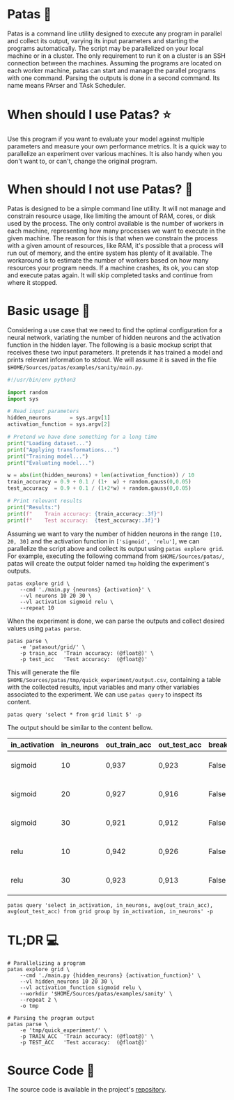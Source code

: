 # Patas 🐾

Patas is a command line utility designed to execute any program in parallel and collect its output, varying its input parameters and starting the programs automatically. The script may be parallelized on your local machine or in a cluster. The only requirement to run it on a cluster is an SSH connection between the machines. Assuming the programs are located on each worker machine, patas can start and manage the parallel programs with one command. Parsing the outputs is done in a second command. Its name means PArser and TAsk Scheduler.

# When should I use Patas? ⭐

Use this program if you want to evaluate your model against multiple parameters and measure your own performance metrics. It is a quick way to parallelize an experiment over various machines. It is also handy when you don't want to, or can't, change the original program.

# When should I not use Patas? 🚧

Patas is designed to be a simple command line utility. It will not manage and constrain resource usage, like limiting the amount of RAM, cores, or disk used by the process. The only control available is the number of workers in each machine, representing how many processes we want to execute in the given machine. The reason for this is that when we constrain the process with a given amount of resources, like RAM, it's possible that a process will run out of memory, and the entire system has plenty of it available. The workaround is to estimate the number of workers based on how many resources your program needs. If a machine crashes, its ok, you can stop and execute patas again. It will skip completed tasks and continue from where it stopped.

# Basic usage 🐣

Considering a use case that we need to find the optimal configuration for a neural network, variating the number of hidden neurons and the activation function in the hidden layer. The following is a basic mockup script that receives these two input parameters. It pretends it has trained a model and prints relevant information to stdout. We will assume it is saved in the file `$HOME/Sources/patas/examples/sanity/main.py`.

```python
#!/usr/bin/env python3

import random
import sys

# Read input parameters
hidden_neurons      = sys.argv[1]
activation_function = sys.argv[2]

# Pretend we have done something for a long time
print("Loading dataset...")
print("Applying transformations...")
print("Training model...")
print("Evaluating model...")

w = abs(int(hidden_neurons) + len(activation_function)) / 10
train_accuracy = 0.9 + 0.1 / (1+  w) + random.gauss(0,0.05)
test_accuracy  = 0.9 + 0.1 / (1+2*w) + random.gauss(0,0.05)

# Print relevant results
print("Results:")
print(f"    Train accuracy: {train_accuracy:.3f}")
print(f"    Test accuracy:  {test_accuracy:.3f}")
```

Assuming we want to vary the number of hidden neurons in the range `[10, 20, 30]` and the activation function in `['sigmoid', 'relu']`, we can parallelize the script above and collect its output using `patas explore grid`. For example, executing the following command from `$HOME/Sources/patas/`, patas will create the output folder named `tmp` holding the experiment's outputs.

```shell
patas explore grid \
    --cmd './main.py {neurons} {activation}' \
    --vl neurons 10 20 30 \
    --vl activation sigmoid relu \
    --repeat 10
```

When the experiment is done, we can parse the outputs and collect desired values using `patas parse`.

```shell
patas parse \
    -e 'patasout/grid/' \
    -p train_acc  'Train accuracy: (@float@)' \
    -p test_acc   'Test accuracy:  (@float@)'
```

This will generate the file `$HOME/Sources/patas/tmp/quick_experiment/output.csv`, containing a table with the collected results, input variables and many other variables associated to the experiment. We can use `patas query` to inspect its content.

```shell
patas query 'select * from grid limit 5' -p
```

The output should be similar to the content bellow.

| in_activation | in_neurons | out_train_acc | out_test_acc | break_id | task_id | repeat_id | combination_id | experiment_id | experiment_name | duration |          started_at |            ended_at | tries | max_tries | cluster_id | cluster_name | node_id | node_name | worker_id | output_dir                                 | work_dir                            |
| ------------- | ---------- | ------------- | ------------ | -------- | ------- | --------- | -------------- | ------------- | --------------- | -------- | ------------------- | ------------------- | ----- | --------- | ---------- | ------------ | ------- | --------- | --------- | ------------------------------------------ | ----------------------------------- |
| sigmoid       |         10 |         0,937 |        0,923 |    False |       1 |         1 |              0 |         False | grid            |   0,142… | 2023-05-10 11:09:18 | 2023-05-10 11:09:18 |  True |         3 |      False | cluster      |   False | node0     |         1 | /home/ubuntu/Sources/patas/patasout/grid/1  | $HOME/Sources/patas/examples/sanity |
| sigmoid       |         20 |         0,927 |        0,916 |    False |       8 |         2 |              2 |         False | grid            |   0,151… | 2023-05-10 11:09:18 | 2023-05-10 11:09:18 |  True |         3 |      False | cluster      |   False | node0     |         2 | /home/ubuntu/Sources/patas/patasout/grid/8  | $HOME/Sources/patas/examples/sanity |
| sigmoid       |         30 |         0,921 |        0,912 |    False |      13 |         1 |              4 |         False | grid            |   0,154… | 2023-05-10 11:09:17 | 2023-05-10 11:09:18 |  True |         3 |      False | cluster      |   False | node0     |         1 | /home/ubuntu/Sources/patas/patasout/grid/13 | $HOME/Sources/patas/examples/sanity |
| relu          |         10 |         0,942 |        0,926 |    False |       5 |         2 |              1 |         False | grid            |   0,151… | 2023-05-10 11:09:18 | 2023-05-10 11:09:18 |  True |         3 |      False | cluster      |   False | node0     |         1 | /home/ubuntu/Sources/patas/patasout/grid/5  | $HOME/Sources/patas/examples/sanity |
| relu          |         30 |         0,923 |        0,913 |    False |      17 |         2 |              5 |         False | grid            |   0,153… | 2023-05-10 11:09:17 | 2023-05-10 11:09:17 |  True |         3 |      False | cluster      |   False | node0     |         1 | /home/ubuntu/Sources/patas/patasout/grid/17 | $HOME/Sources/patas/examples/sanity |

```shell
patas query 'select in_activation, in_neurons, avg(out_train_acc), avg(out_test_acc) from grid group by in_activation, in_neurons' -p
```



# TL;DR 💻

```shell
# Parallelizing a program 
patas explore grid \
    --cmd './main.py {hidden_neurons} {activation_function}' \
    --vl hidden_neurons 10 20 30 \
    --vl activation_function sigmoid relu \
    --workdir '$HOME/Sources/patas/examples/sanity' \
    --repeat 2 \
    -o tmp

# Parsing the program output
patas parse \
    -e 'tmp/quick_experiment/' \
    -p TRAIN_ACC  'Train accuracy: (@float@)' \
    -p TEST_ACC   'Test accuracy:  (@float@)'
```

# Source Code 🎼

The source code is available in the project's [repository](https://github.com/ubuntufps/patas).
